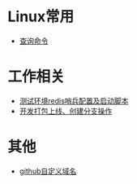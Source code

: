 # Linux常用

- [查询命令](Linux常用命令/查询命令.md)

# 工作相关
- [测试环境redis哨兵配置及启动脚本](工作相关/Redis启动.md)
- [开发打包上线、创建分支操作](工作相关/打包创建分支.md)

# 其他
- [github自定义域名](其他/github自定义域名.md)
